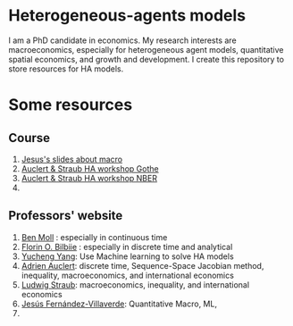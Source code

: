 # Heterogeneous-agents models
I am a PhD candidate in economics. My research interests are macroeconomics, especially for heterogeneous agent models, quantitative spatial economics, and growth and development. I create this repository to store resources for HA models.

# Some resources
## Course
1. [Jesus's slides about macro](https://www.sas.upenn.edu/~jesusfv/teaching.html)
2. [Auclert & Straub HA workshop Gothe](https://github.com/shade-econ/goethe-workshop-2024/)
3. [Auclert & Straub HA workshop NBER](https://github.com/shade-econ/nber-workshop-2023)
4. 
## Professors' website
1. [Ben Moll](https://benjaminmoll.com/) : especially in continuous time
2. [Florin O. Bilbiie](https://sites.google.com/site/florinbilbiie/home) : especially in discrete time and analytical
3. [Yucheng Yang](https://sites.google.com/site/yangyucheng1993/home): Use Machine learning to solve HA models
4. [Adrien Auclert](https://aauclert.people.stanford.edu/): discrete time, Sequence-Space Jacobian method, inequality, macroeconomics, and international economics
5. [Ludwig Straub](https://scholar.harvard.edu/straub): macroeconomics, inequality, and international economics
6. [Jesús Fernández-Villaverde](https://www.sas.upenn.edu/~jesusfv/index.html): Quantitative Macro, ML,
7. 
